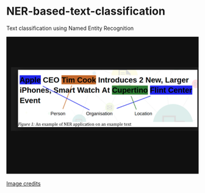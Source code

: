 # NER-based-text-classification
Text classification using Named Entity Recognition

<a href="#" class="image"><img src="images/ner.png" alt="" data-position="25% 25%" /></a>
<p> <a href = "http://www.forum.santini.se/2016/02/lecture-ie-named-entity-recognition-ner/" >Image credits</a>
